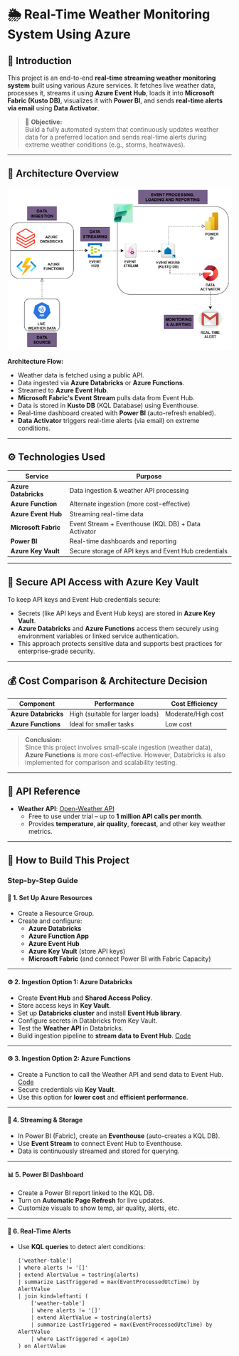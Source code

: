 # 🌦️ Real-Time Weather Monitoring System Using Azure

## 📌 Introduction

This project is an end-to-end **real-time streaming weather monitoring system** built using various Azure services. It fetches live weather data, processes it, streams it using **Azure Event Hub**, loads it into **Microsoft Fabric (Kusto DB)**, visualizes it with **Power BI**, and sends **real-time alerts via email** using **Data Activator**.

> 🔔 **Objective:**  
> Build a fully automated system that continuously updates weather data for a preferred location and sends real-time alerts during extreme weather conditions (e.g., storms, heatwaves).

---

## 🧱 Architecture Overview

![Click here if image doesn't load](DIAGROM.png)
<!-- Replace 'path/to/your_architecture_diagram.png' with the actual image path or GitHub URL -->

**Architecture Flow:**

- Weather data is fetched using a public API.
- Data ingested via **Azure Databricks** or **Azure Functions**.
- Streamed to **Azure Event Hub**.
- **Microsoft Fabric's Event Stream** pulls data from Event Hub.
- Data is stored in **Kusto DB** (KQL Database) using Eventhouse.
- Real-time dashboard created with **Power BI** (auto-refresh enabled).
- **Data Activator** triggers real-time alerts (via email) on extreme conditions.

---

## ⚙️ Technologies Used

| Service              | Purpose                                                |
|----------------------|--------------------------------------------------------|
| **Azure Databricks** | Data ingestion & weather API processing                |
| **Azure Function**   | Alternate ingestion (more cost-effective)              |
| **Azure Event Hub**  | Streaming real-time data                               |
| **Microsoft Fabric** | Event Stream + Eventhouse (KQL DB) + Data Activator    |
| **Power BI**         | Real-time dashboards and reporting                     |
| **Azure Key Vault**  | Secure storage of API keys and Event Hub credentials   |

---

## 🔐 Secure API Access with Azure Key Vault

To keep API keys and Event Hub credentials secure:
- Secrets (like API keys and Event Hub keys) are stored in **Azure Key Vault**.
- **Azure Databricks** and **Azure Functions** access them securely using environment variables or linked service authentication.
- This approach protects sensitive data and supports best practices for enterprise-grade security.

---

## 💰 Cost Comparison & Architecture Decision

| Component          | Performance        | Cost Efficiency     |
|--------------------|--------------------|---------------------|
| **Azure Databricks** | High (suitable for larger loads) | Moderate/High cost |
| **Azure Functions**  | Ideal for smaller tasks | Low cost  |

> **Conclusion:**  
> Since this project involves small-scale ingestion (weather data), **Azure Functions** is more cost-effective. However, Databricks is also implemented for comparison and scalability testing.

---

## 🔗 API Reference

- **Weather API**: [Open-Weather API](https://www.weatherapi.com/)
  - Free to use under trial – up to **1 million API calls per month**.
  - Provides **temperature**, **air quality**, **forecast**, and other key weather metrics.


---

## 🚀 How to Build This Project

### Step-by-Step Guide

#### 🔧 1. Set Up Azure Resources

- Create a Resource Group.
- Create and configure:
  - **Azure Databricks**
  - **Azure Function App**
  - **Azure Event Hub**
  - **Azure Key Vault** (store API keys)
  - **Microsoft Fabric** (and connect Power BI with Fabric Capacity)

---

#### ⚙️ 2. Ingestion Option 1: Azure Databricks

- Create **Event Hub** and **Shared Access Policy**.
- Store access keys in **Key Vault**.
- Set up **Databricks cluster** and install **Event Hub library**.
- Configure secrets in Databricks from Key Vault.
- Test the **Weather API** in Databricks.
- Build ingestion pipeline to **stream data to Event Hub**. [Code](./DATA%20INGESTION_CODES/DATABRICKS_NOTEBOOKS/complete_code_for_getting_the_weather_data.py)

---

#### ⚙️ 3. Ingestion Option 2: Azure Functions

- Create a Function to call the Weather API and send data to Event Hub. [Code](./DATA%20INGESTION_CODES/AZURE_FUNCTION/function_app.py)
- Secure credentials via **Key Vault**.
- Use this option for **lower cost** and **efficient performance**.

---

#### 🔄 4. Streaming & Storage

- In Power BI (Fabric), create an **Eventhouse** (auto-creates a KQL DB).
- Use **Event Stream** to connect Event Hub to Eventhouse.
- Data is continuously streamed and stored for querying.

---

#### 📊 5. Power BI Dashboard

- Create a Power BI report linked to the KQL DB.
- Turn on **Automatic Page Refresh** for live updates.
- Customize visuals to show temp, air quality, alerts, etc.

---

#### 📣 6. Real-Time Alerts

- Use **KQL queries** to detect alert conditions:
  ```kql
  ['weather-table']
  | where alerts != '[]'
  | extend AlertValue = tostring(alerts)
  | summarize LastTriggered = max(EventProcessedUtcTime) by AlertValue
  | join kind=leftanti (
      ['weather-table']
      | where alerts != '[]'
      | extend AlertValue = tostring(alerts)
      | summarize LastTriggered = max(EventProcessedUtcTime) by AlertValue
      | where LastTriggered < ago(1m)
  ) on AlertValue
